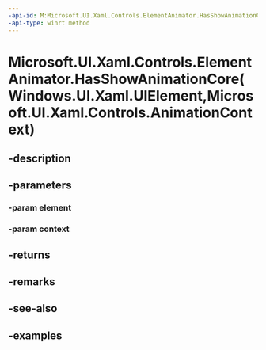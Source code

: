 ```yaml
---
-api-id: M:Microsoft.UI.Xaml.Controls.ElementAnimator.HasShowAnimationCore(Windows.UI.Xaml.UIElement,Microsoft.UI.Xaml.Controls.AnimationContext)
-api-type: winrt method
---
```


# Microsoft.UI.Xaml.Controls.ElementAnimator.HasShowAnimationCore(Windows.UI.Xaml.UIElement,Microsoft.UI.Xaml.Controls.AnimationContext)

<!--
protected virtual bool HasShowAnimationCore (Windows.UI.Xaml.UIElement element, Microsoft.UI.Xaml.Controls.AnimationContext context);
-->


## -description

## -parameters

### -param element

### -param context

## -returns

## -remarks

## -see-also

## -examples



